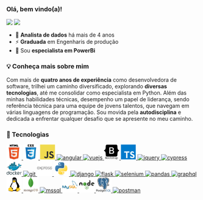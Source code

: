 ### Olá, bem vindo(a)!

[<img src="https://img.shields.io/badge/nadiaaoliverr-0A66C2?style=flat-square&logo=linkedin&logoColor=white" />](https://www.linkedin.com/in/caiquepcn/)
[<img src="https://img.shields.io/badge/nadiaaoliverr@gmail.com-EA4335?style=flat-square&logo=Gmail&logoColor=white" />](caiqueneves70@gmail.com)

- 🤿 **Analista de dados** há mais de 4 anos
- ⚡ **Graduada** em Engenharis de produção
- 🌱 Sou **especialista em PowerBi**

### :bulb: Conheça mais sobre mim

Com mais de **quatro anos de experiência** como desenvolvedora de software, trilhei um caminho diversificado, explorando **diversas tecnologias**, até me consolidar como especialista em Python. Além das minhas habilidades técnicas, desempenho um papel de liderança, sendo referência técnica para uma equipe de jovens talentos, que navegam em várias linguagens de programação. Sou movida pela **autodisciplina** e dedicada a enfrentar qualquer desafio que se apresente no meu caminho.

### :rocket: Tecnologias 
<p align="left"> 
        <a href="https://www.w3.org/html/" target="_blank">
                <img src="https://raw.githubusercontent.com/devicons/devicon/master/icons/html5/html5-original-wordmark.svg" alt="html5" width="40" height="40"/> 
        </a>
        <a href="https://www.w3schools.com/css/" target="_blank">
                <img src="https://raw.githubusercontent.com/devicons/devicon/master/icons/css3/css3-original-wordmark.svg" alt="css3" width="40" height="40"/> 
        </a>
        <a href="https://developer.mozilla.org/en-US/docs/Web/JavaScript" target="_blank">
                <img src="https://raw.githubusercontent.com/devicons/devicon/master/icons/javascript/javascript-original.svg" alt="javascript" width="40" height="40"/>
        </a>
        <a href="https://angular.io" target="_blank">
                <img src="https://angular.io/assets/images/logos/angular/angular.svg" alt="angular" width="40" height="40" />
        </a> 
        <a href="https://vuejs.org/" target="_blank">
                <img src="https://vuejs.org/logo.svg" alt="vuejs" width="40" height="40" />
        </a> 
        <a href="https://getbootstrap.com" target="_blank"> 
                <img src="https://raw.githubusercontent.com/devicons/devicon/master/icons/bootstrap/bootstrap-plain-wordmark.svg" alt="bootstrap" width="40" height="40" /> 
        </a> 
        <a href="https://www.typescriptlang.org/" target="_blank"> 
                <img src="https://raw.githubusercontent.com/devicons/devicon/master/icons/typescript/typescript-original.svg" alt="typescript" width="40" height="40" /> 
        </a>
        <a href="https://jquery.com/" target="_blank"> 
                <img src="https://w7.pngwing.com/pngs/1004/13/png-transparent-jquery-hd-logo.png" alt="jquery" width="40" height="40" /> 
        </a>
        <a href="https://www.cypress.io" target="_blank"> 
                <img src="https://raw.githubusercontent.com/simple-icons/simple-icons/6e46ec1fc23b60c8fd0d2f2ff46db82e16dbd75f/icons/cypress.svg" alt="cypress" width="40" height="40"> 
        </a>
        <a href="https://www.docker.com/" target="_blank">
                <img src="https://raw.githubusercontent.com/devicons/devicon/master/icons/docker/docker-original-wordmark.svg" alt="docker" width="40" height="40" />
        </a> 
        <a href="https://git-scm.com/" target="_blank"> 
                <img src="https://www.vectorlogo.zone/logos/git-scm/git-scm-icon.svg" alt="git" width="40" height="40" />
        </a>
        <a href="https://expressjs.com" target="_blank"> 
                <img src="https://raw.githubusercontent.com/devicons/devicon/master/icons/express/express-original-wordmark.svg" alt="express" width="40" height="40" /> 
        </a> 
        <a href="https://www.python.org" target="_blank">
                <img src="https://raw.githubusercontent.com/devicons/devicon/master/icons/python/python-original.svg" alt="python" width="40" height="40" />
        </a>
         <a href="https://www.djangoproject.com/" target="_blank">
                <img src="https://static.djangoproject.com/img/logos/django-logo-negative.1d528e2cb5fb.png" alt="django" width="45" height="20" />
        </a>
        <a href="https://flask.palletsprojects.com/" target="_blank">
                <img src="https://www.vectorlogo.zone/logos/pocoo_flask/pocoo_flask-icon.svg" alt="flask" width="40" height="40" />
        </a> 
        <a href="https://www.selenium.dev" target="_blank">
                <img src="https://raw.githubusercontent.com/detain/svg-logos/780f25886640cef088af994181646db2f6b1a3f8/svg/selenium-logo.svg" alt="selenium" width="40" height="40" />
        </a>
         <a href="https://pandas.pydata.org/" target="_blank">
                <img src="https://upload.wikimedia.org/wikipedia/commons/thumb/e/ed/Pandas_logo.svg/1280px-Pandas_logo.svg.png" alt="pandas"
            width="40" height="20" /> 
        </a>
        <a href="https://graphql.org" target="_blank">
                <img src="https://www.vectorlogo.zone/logos/graphql/graphql-icon.svg" alt="graphql" width="40" height="40" />
        </a> 
        <a href="https://www.linux.org/" target="_blank">
                <img src="https://raw.githubusercontent.com/devicons/devicon/master/icons/linux/linux-original.svg" alt="linux"
            width="40" height="40" /> 
        </a>
        <a href="https://www.mongodb.com/" target="_blank"> 
                <img src="https://raw.githubusercontent.com/devicons/devicon/master/icons/mongodb/mongodb-original-wordmark.svg" alt="mongodb" width="40" height="40" /> 
        </a> 
        <a href="https://www.microsoft.com/en-us/sql-server" target="_blank"> 
                <img src="https://www.svgrepo.com/show/303229/microsoft-sql-server-logo.svg" alt="mssql"
            width="40" height="40" /> 
        </a>
        <a href="https://www.mysql.com/" target="_blank">
                <img src="https://raw.githubusercontent.com/devicons/devicon/master/icons/mysql/mysql-original-wordmark.svg"
            alt="mysql" width="40" height="40" /> 
        </a> 
        <a href="https://nodejs.org" target="_blank">
                <img src="https://raw.githubusercontent.com/devicons/devicon/master/icons/nodejs/nodejs-original-wordmark.svg"
            alt="nodejs" width="40" height="40" /> 
        </a>
        <a href="https://www.postgresql.org" target="_blank">
                <img src="https://raw.githubusercontent.com/devicons/devicon/master/icons/postgresql/postgresql-original-wordmark.svg" alt="postgresql" width="40" height="40" />
        </a>
        <a href="https://postman.com" target="_blank">
                <img src="https://www.vectorlogo.zone/logos/getpostman/getpostman-icon.svg" alt="postman" width="40"
            height="40" />
        </a> 
        <a href="https://www.sqlite.org/" target="_blank">
